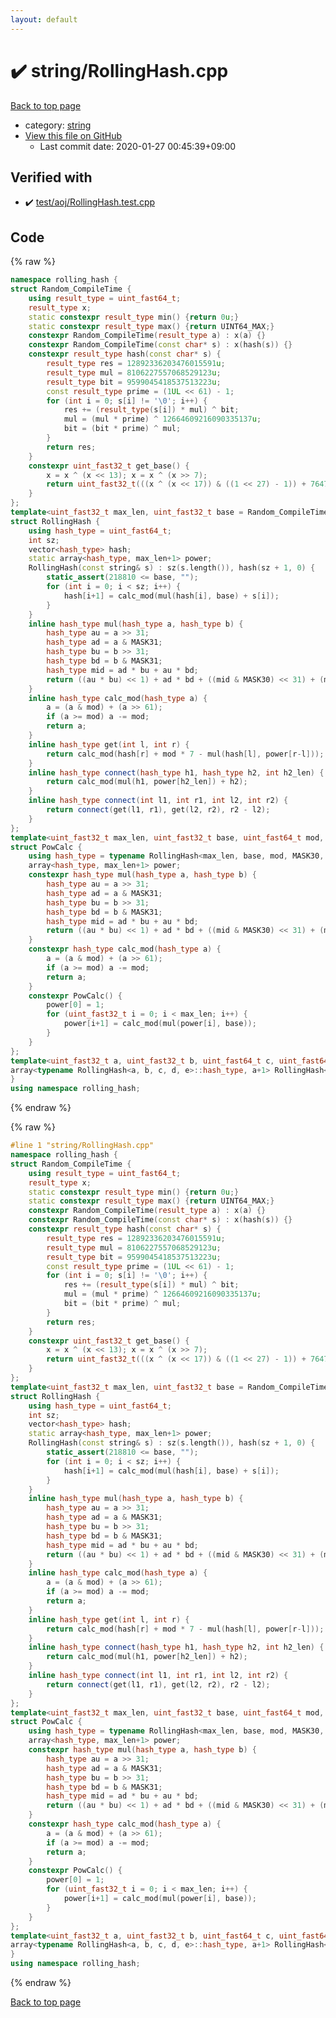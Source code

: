 ```yaml
---
layout: default
---
```


<!-- mathjax config similar to math.stackexchange -->
<script type="text/javascript" async
  src="https://cdnjs.cloudflare.com/ajax/libs/mathjax/2.7.5/MathJax.js?config=TeX-MML-AM_CHTML">
</script>
<script type="text/x-mathjax-config">
  MathJax.Hub.Config({
    TeX: { equationNumbers: { autoNumber: "AMS" }},
    tex2jax: {
      inlineMath: [ ['$','$'] ],
      processEscapes: true
    },
    "HTML-CSS": { matchFontHeight: false },
    displayAlign: "left",
    displayIndent: "2em"
  });
</script>

<script type="text/javascript" src="https://cdnjs.cloudflare.com/ajax/libs/jquery/3.4.1/jquery.min.js"></script>
<script src="https://cdn.jsdelivr.net/npm/jquery-balloon-js@1.1.2/jquery.balloon.min.js" integrity="sha256-ZEYs9VrgAeNuPvs15E39OsyOJaIkXEEt10fzxJ20+2I=" crossorigin="anonymous"></script>
<script type="text/javascript" src="../../assets/js/copy-button.js"></script>
<link rel="stylesheet" href="../../assets/css/copy-button.css" />


# :heavy_check_mark: string/RollingHash.cpp

<a href="../../index.html">Back to top page</a>

* category: <a href="../../index.html#b45cffe084dd3d20d928bee85e7b0f21">string</a>
* <a href="{{ site.github.repository_url }}/blob/master/string/RollingHash.cpp">View this file on GitHub</a>
    - Last commit date: 2020-01-27 00:45:39+09:00




## Verified with

* :heavy_check_mark: <a href="../../verify/test/aoj/RollingHash.test.cpp.html">test/aoj/RollingHash.test.cpp</a>


## Code

<a id="unbundled"></a>
{% raw %}
```cpp
namespace rolling_hash {
struct Random_CompileTime {
	using result_type = uint_fast64_t;
	result_type x;
	static constexpr result_type min() {return 0u;}
	static constexpr result_type max() {return UINT64_MAX;}
	constexpr Random_CompileTime(result_type a) : x(a) {}
	constexpr Random_CompileTime(const char* s) : x(hash(s)) {}
	constexpr result_type hash(const char* s) {
		result_type res = 12892336203476015591u;
		result_type mul = 8106227557068529123u;
		result_type bit = 9599045418537513223u;
		const result_type prime = (1UL << 61) - 1;
		for (int i = 0; s[i] != '\0'; i++) {
			res += (result_type(s[i]) * mul) ^ bit;
			mul = (mul * prime) ^ 12664609216090335137u;
			bit = (bit * prime) ^ mul;
		}
		return res;
	}
	constexpr uint_fast32_t get_base() {
		x = x ^ (x << 13); x = x ^ (x >> 7);
		return uint_fast32_t(((x ^ (x << 17)) & ((1 << 27) - 1)) + 7647103u);
	}
};
template<uint_fast32_t max_len, uint_fast32_t base = Random_CompileTime(__TIME__).get_base(), uint_fast64_t mod = (1UL << 61) - 1, uint_fast64_t MASK30 = (1UL << 30) - 1, uint_fast64_t MASK31 = (1UL << 31) - 1>
struct RollingHash {
	using hash_type = uint_fast64_t;
	int sz;
	vector<hash_type> hash;
	static array<hash_type, max_len+1> power;
	RollingHash(const string& s) : sz(s.length()), hash(sz + 1, 0) {
		static_assert(218810 <= base, "");
		for (int i = 0; i < sz; i++) {
			hash[i+1] = calc_mod(mul(hash[i], base) + s[i]);
		}
	}
	inline hash_type mul(hash_type a, hash_type b) {
		hash_type au = a >> 31;
		hash_type ad = a & MASK31;
		hash_type bu = b >> 31;
		hash_type bd = b & MASK31;
		hash_type mid = ad * bu + au * bd;
		return ((au * bu) << 1) + ad * bd + ((mid & MASK30) << 31) + (mid >> 30);
	}
	inline hash_type calc_mod(hash_type a) {
		a = (a & mod) + (a >> 61);
		if (a >= mod) a -= mod;
		return a;
	}
	inline hash_type get(int l, int r) {
		return calc_mod(hash[r] + mod * 7 - mul(hash[l], power[r-l]));
	}
	inline hash_type connect(hash_type h1, hash_type h2, int h2_len) {
		return calc_mod(mul(h1, power[h2_len]) + h2);
	}
	inline hash_type connect(int l1, int r1, int l2, int r2) {
		return connect(get(l1, r1), get(l2, r2), r2 - l2);
	}
};
template<uint_fast32_t max_len, uint_fast32_t base, uint_fast64_t mod, uint_fast64_t MASK30, uint_fast64_t MASK31>
struct PowCalc {
	using hash_type = typename RollingHash<max_len, base, mod, MASK30, MASK31>::hash_type;
	array<hash_type, max_len+1> power;
	constexpr hash_type mul(hash_type a, hash_type b) {
		hash_type au = a >> 31;
		hash_type ad = a & MASK31;
		hash_type bu = b >> 31;
		hash_type bd = b & MASK31;
		hash_type mid = ad * bu + au * bd;
		return ((au * bu) << 1) + ad * bd + ((mid & MASK30) << 31) + (mid >> 30);
	}
	constexpr hash_type calc_mod(hash_type a) {
		a = (a & mod) + (a >> 61);
		if (a >= mod) a -= mod;
		return a;
	}
	constexpr PowCalc() {
		power[0] = 1;
		for (uint_fast32_t i = 0; i < max_len; i++) {
			power[i+1] = calc_mod(mul(power[i], base));
		}
	}
};
template<uint_fast32_t a, uint_fast32_t b, uint_fast64_t c, uint_fast64_t d, uint_fast64_t e>
array<typename RollingHash<a, b, c, d, e>::hash_type, a+1> RollingHash<a, b, c, d, e>::power = PowCalc<a, b, c, d, e>().power;
} 
using namespace rolling_hash;
```
{% endraw %}

<a id="bundled"></a>
{% raw %}
```cpp
#line 1 "string/RollingHash.cpp"
namespace rolling_hash {
struct Random_CompileTime {
	using result_type = uint_fast64_t;
	result_type x;
	static constexpr result_type min() {return 0u;}
	static constexpr result_type max() {return UINT64_MAX;}
	constexpr Random_CompileTime(result_type a) : x(a) {}
	constexpr Random_CompileTime(const char* s) : x(hash(s)) {}
	constexpr result_type hash(const char* s) {
		result_type res = 12892336203476015591u;
		result_type mul = 8106227557068529123u;
		result_type bit = 9599045418537513223u;
		const result_type prime = (1UL << 61) - 1;
		for (int i = 0; s[i] != '\0'; i++) {
			res += (result_type(s[i]) * mul) ^ bit;
			mul = (mul * prime) ^ 12664609216090335137u;
			bit = (bit * prime) ^ mul;
		}
		return res;
	}
	constexpr uint_fast32_t get_base() {
		x = x ^ (x << 13); x = x ^ (x >> 7);
		return uint_fast32_t(((x ^ (x << 17)) & ((1 << 27) - 1)) + 7647103u);
	}
};
template<uint_fast32_t max_len, uint_fast32_t base = Random_CompileTime(__TIME__).get_base(), uint_fast64_t mod = (1UL << 61) - 1, uint_fast64_t MASK30 = (1UL << 30) - 1, uint_fast64_t MASK31 = (1UL << 31) - 1>
struct RollingHash {
	using hash_type = uint_fast64_t;
	int sz;
	vector<hash_type> hash;
	static array<hash_type, max_len+1> power;
	RollingHash(const string& s) : sz(s.length()), hash(sz + 1, 0) {
		static_assert(218810 <= base, "");
		for (int i = 0; i < sz; i++) {
			hash[i+1] = calc_mod(mul(hash[i], base) + s[i]);
		}
	}
	inline hash_type mul(hash_type a, hash_type b) {
		hash_type au = a >> 31;
		hash_type ad = a & MASK31;
		hash_type bu = b >> 31;
		hash_type bd = b & MASK31;
		hash_type mid = ad * bu + au * bd;
		return ((au * bu) << 1) + ad * bd + ((mid & MASK30) << 31) + (mid >> 30);
	}
	inline hash_type calc_mod(hash_type a) {
		a = (a & mod) + (a >> 61);
		if (a >= mod) a -= mod;
		return a;
	}
	inline hash_type get(int l, int r) {
		return calc_mod(hash[r] + mod * 7 - mul(hash[l], power[r-l]));
	}
	inline hash_type connect(hash_type h1, hash_type h2, int h2_len) {
		return calc_mod(mul(h1, power[h2_len]) + h2);
	}
	inline hash_type connect(int l1, int r1, int l2, int r2) {
		return connect(get(l1, r1), get(l2, r2), r2 - l2);
	}
};
template<uint_fast32_t max_len, uint_fast32_t base, uint_fast64_t mod, uint_fast64_t MASK30, uint_fast64_t MASK31>
struct PowCalc {
	using hash_type = typename RollingHash<max_len, base, mod, MASK30, MASK31>::hash_type;
	array<hash_type, max_len+1> power;
	constexpr hash_type mul(hash_type a, hash_type b) {
		hash_type au = a >> 31;
		hash_type ad = a & MASK31;
		hash_type bu = b >> 31;
		hash_type bd = b & MASK31;
		hash_type mid = ad * bu + au * bd;
		return ((au * bu) << 1) + ad * bd + ((mid & MASK30) << 31) + (mid >> 30);
	}
	constexpr hash_type calc_mod(hash_type a) {
		a = (a & mod) + (a >> 61);
		if (a >= mod) a -= mod;
		return a;
	}
	constexpr PowCalc() {
		power[0] = 1;
		for (uint_fast32_t i = 0; i < max_len; i++) {
			power[i+1] = calc_mod(mul(power[i], base));
		}
	}
};
template<uint_fast32_t a, uint_fast32_t b, uint_fast64_t c, uint_fast64_t d, uint_fast64_t e>
array<typename RollingHash<a, b, c, d, e>::hash_type, a+1> RollingHash<a, b, c, d, e>::power = PowCalc<a, b, c, d, e>().power;
} 
using namespace rolling_hash;

```
{% endraw %}

<a href="../../index.html">Back to top page</a>

